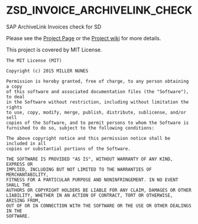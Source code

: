# ZSD_INVOICE_ARCHIVELINK_CHECK
SAP ArchiveLink Invoices check for SD

Please see the [Project Page](http://millernunes.github.io/ZSD_INVOICE_ARCHIVELINK_CHECK) or the [Project wiki](https://github.com/millernunes/ZSD_INVOICE_ARCHIVELINK_CHECK/wiki) for more details.

This project is covered by MIT License.

```
The MIT License (MIT)

Copyright (c) 2015 MILLER NUNES

Permission is hereby granted, free of charge, to any person obtaining a copy
of this software and associated documentation files (the "Software"), to deal
in the Software without restriction, including without limitation the rights
to use, copy, modify, merge, publish, distribute, sublicense, and/or sell
copies of the Software, and to permit persons to whom the Software is
furnished to do so, subject to the following conditions:

The above copyright notice and this permission notice shall be included in all
copies or substantial portions of the Software.

THE SOFTWARE IS PROVIDED "AS IS", WITHOUT WARRANTY OF ANY KIND, EXPRESS OR
IMPLIED, INCLUDING BUT NOT LIMITED TO THE WARRANTIES OF MERCHANTABILITY,
FITNESS FOR A PARTICULAR PURPOSE AND NONINFRINGEMENT. IN NO EVENT SHALL THE
AUTHORS OR COPYRIGHT HOLDERS BE LIABLE FOR ANY CLAIM, DAMAGES OR OTHER
LIABILITY, WHETHER IN AN ACTION OF CONTRACT, TORT OR OTHERWISE, ARISING FROM,
OUT OF OR IN CONNECTION WITH THE SOFTWARE OR THE USE OR OTHER DEALINGS IN THE
SOFTWARE.
```
